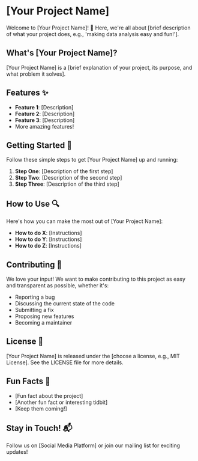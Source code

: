 # [Your Project Name]

Welcome to [Your Project Name]! 🚀 Here, we're all about [brief description of what your project does, e.g., 'making data analysis easy and fun!'].

## What's [Your Project Name]?

[Your Project Name] is a [brief explanation of your project, its purpose, and what problem it solves].

## Features ✨

- **Feature 1**: [Description]
- **Feature 2**: [Description]
- **Feature 3**: [Description]
- More amazing features!

## Getting Started 🏁

Follow these simple steps to get [Your Project Name] up and running:

1. **Step One**: [Description of the first step]
2. **Step Two**: [Description of the second step]
3. **Step Three**: [Description of the third step]

## How to Use 🔍

Here's how you can make the most out of [Your Project Name]:

- **How to do X**: [Instructions]
- **How to do Y**: [Instructions]
- **How to do Z**: [Instructions]

## Contributing 🤝

We love your input! We want to make contributing to this project as easy and transparent as possible, whether it's:

- Reporting a bug
- Discussing the current state of the code
- Submitting a fix
- Proposing new features
- Becoming a maintainer

## License 📄

[Your Project Name] is released under the [choose a license, e.g., MIT License]. See the LICENSE file for more details.

## Fun Facts 🎉

- [Fun fact about the project]
- [Another fun fact or interesting tidbit]
- [Keep them coming!]

## Stay in Touch! 📬

Follow us on [Social Media Platform] or join our mailing list for exciting updates!

